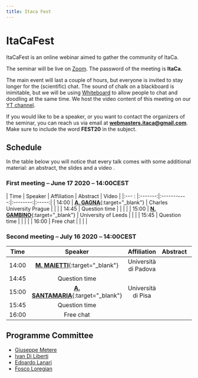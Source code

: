 ```yaml
---
title: Itaca Fest
---
```


# ItaCaFest

ItaCaFest is an online webinar aimed to gather the community of ItaCa. 

The seminar will be live on [Zoom](https://zoom.us). The password of the meeting is __ItaCa__. 

The main event will last a couple of hours, but everyone is invited to stay longer for the (scientific) chat. The sound of chalk on a blackboard is inimitable, but we will be using [Whiteboard](https://www.whiteboard.team) to allow people to chat and doodling at the same time. We host the video content of this meeting on our [YT channel](https://www.youtube.com/channel/UCKdVVjPg_dHhbIiuzLh4Llg).

If you would like to be a speaker, or you want to contact the organizers of the seminar, you can reach us via email at **webmasters.itaca@gmail.com**. Make sure to include the word __FEST20__ in the subject.

## Schedule

In the table below you will notice that every talk comes with some additional material: an abstract, the slides and a video . 

### First meeting ⎯ June 17 2020 ⎯ 14:00CEST

| Time  | Speaker | Affiliation | Abstract | Video |
|:--- : |:-------:|:-----------:|:--------:|:-----:|
| 14:00 | [**A. GAGNA**](https://sites.google.com/view/andreagagna/home){:target="_blank"} | Charles University Prague |  |  |
| 14:45 | Question time    |                      |  |  |
| 15:00 | [**N. GAMBINO**](http://www1.maths.leeds.ac.uk/~pmtng/){:target="_blank"} | University of Leeds |  |  |
| 15:45 | Question time    |                      |  |  |
| 16:00 | Free chat        |                      |  |  |

### Second meeting ⎯ July 16 2020 ⎯ 14:00CEST

| Time  | Speaker | Affiliation | Abstract | Video |
|:-----:|:-------:|:-----------:|:--------:|:-----:|
| 14:00 | [**M. MAIETTI**](https://www.math.unipd.it/~maietti/){:target="_blank"} | Università di Padova |  |  |
| 14:45 | Question time     |                      |  |  |
| 15:00 | [**A. SANTAMARIA**](https://www.researchgate.net/profile/Alessio_Santamaria){:target="_blank"} | Università di Pisa |  |  |
| 15:45 | Question time     |                      |  |  |
| 16:00 | Free chat         |                      |  |  |

## Programme Committee

- [Giuseppe Metere](http://math.unipa.it/metere/)
- [Ivan Di Liberti](https://diliberti.github.io)
- [Edoardo Lanari](https://sites.google.com/view/edoardo-lanari/)
- [Fosco Loregian](http://tetrapharmakon.github.io)